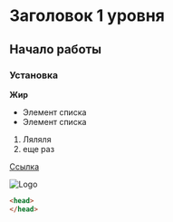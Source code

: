 # Заголовок 1 уровня

## Начало работы

### Установка

**Жир**
* Элемент списка
* Элемент списка

1. Ляляля
1. еще раз

[Ссылка](google.com)

![Logo](localhost/1.gif)

```html
<head>
</head>
```
	
